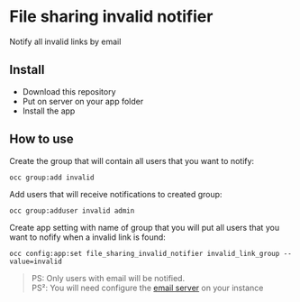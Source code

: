 # File sharing invalid notifier

Notify all invalid links by email

## Install

* Download this repository
* Put on server on your app folder
* Install the app

## How to use

Create the group that will contain all users that you want to notify:
```
occ group:add invalid
```
Add users that will receive notifications to created group:
```
occ group:adduser invalid admin
```
Create app setting with name of group that you will put all users that you want to nofify when a invalid link is found:
```
occ config:app:set file_sharing_invalid_notifier invalid_link_group --value=invalid
```

> PS: Only users with email will be notified.  
> PS²: You will need configure the [email server](https://docs.nextcloud.com/server/latest/admin_manual/configuration_server/email_configuration.html#email) on your instance

